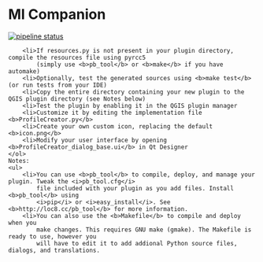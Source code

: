 # MI Companion

[![pipeline status](https://git.rtx.mapspeople.com/MapsIndoors/automation/gds-tools/gds_companion/badges/develop/pipeline.svg)](https://git.rtx.mapspeople.com/MapsIndoors/automation/gds-tools/gds_companion/-/commits/develop)

        <li>If resources.py is not present in your plugin directory, compile the resources file using pyrcc5
            (simply use <b>pb_tool</b> or <b>make</b> if you have automake)
        <li>Optionally, test the generated sources using <b>make test</b> (or run tests from your IDE)
        <li>Copy the entire directory containing your new plugin to the QGIS plugin directory (see Notes below)
        <li>Test the plugin by enabling it in the QGIS plugin manager
        <li>Customize it by editing the implementation file <b>ProfileCreator.py</b>
        <li>Create your own custom icon, replacing the default <b>icon.png</b>
        <li>Modify your user interface by opening <b>ProfileCreator_dialog_base.ui</b> in Qt Designer
    </ol>
    Notes:
    <ul>
        <li>You can use <b>pb_tool</b> to compile, deploy, and manage your plugin. Tweak the <i>pb_tool.cfg</i>
            file included with your plugin as you add files. Install <b>pb_tool</b> using
            <i>pip</i> or <i>easy_install</i>. See <b>http://loc8.cc/pb_tool</b> for more information.
        <li>You can also use the <b>Makefile</b> to compile and deploy when you
            make changes. This requires GNU make (gmake). The Makefile is ready to use, however you
            will have to edit it to add addional Python source files, dialogs, and translations.
